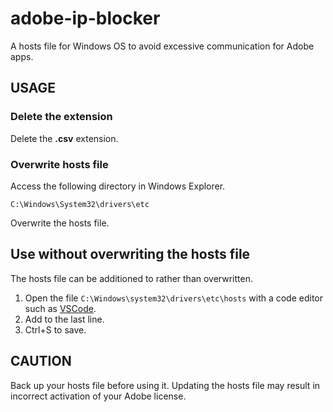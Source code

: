 # adobe-ip-blocker

A hosts file for Windows OS to avoid excessive communication for Adobe apps. 

## USAGE

### Delete the extension
Delete the **.csv** extension.

### Overwrite hosts file
Access the following directory in Windows Explorer.

```
C:\Windows\System32\drivers\etc
```

Overwrite the hosts file.

## Use without overwriting the hosts file
The hosts file can be additioned to rather than overwritten.

1. Open the file `C:\Windows\system32\drivers\etc\hosts` with a code editor such as [VSCode](https://azure.microsoft.com/ja-jp/products/visual-studio-code/).
2. Add to the last line.
3. Ctrl+S to save.

## CAUTION
Back up your hosts file before using it. Updating the hosts file may result in incorrect activation of your Adobe license.

